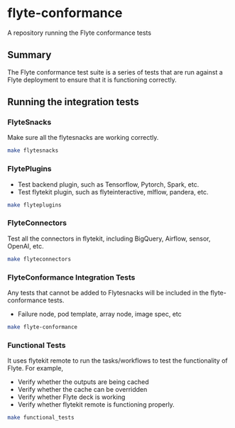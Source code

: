 # flyte-conformance
A repository running the Flyte conformance tests

## Summary
The Flyte conformance test suite is a series of tests
that are run against a Flyte deployment to ensure that it is functioning correctly.


## Running the integration tests

### FlyteSnacks
Make sure all the flytesnacks are working correctly.
```bash
make flytesnacks
```

### FlytePlugins
- Test backend plugin, such as Tensorflow, Pytorch, Spark, etc.
- Test flytekit plugin, such as flyteinteractive, mlflow, pandera, etc.
```bash
make flyteplugins
```

### FlyteConnectors
Test all the connectors in flytekit, including BigQuery, Airflow, sensor, OpenAI, etc.
```bash
make flyteconnectors
```

### FlyteConformance Integration Tests
Any tests that cannot be added to Flytesnacks will be included in the flyte-conformance tests.
- Failure node, pod template, array node, image spec, etc
```bash
make flyte-conformance
```

### Functional Tests

It uses flytekit remote to run the tasks/workflows to test the functionality of Flyte. For example,
- Verify whether the outputs are being cached
- Verify whether the cache can be overridden
- Verify whether Flyte deck is working
- Verify whether flytekit remote is functioning properly.

```bash
make functional_tests
```